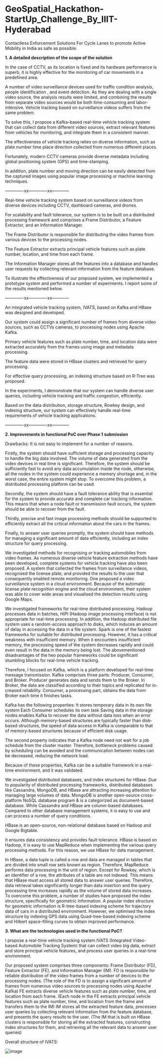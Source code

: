 # GeoSpatial_Hackathon-StartUp_Challenge_By_IIIT-Hyderabad
Contactless Enforcement Solutions For Cycle Lanes to promote Active Mobility in India as safe as possible.


**1. A detailed description of the scope of the solution**

In the case of CCTV, as its location is fixed and its hardware performance is superb, it is highly effective for the monitoring of car movements in a predefined area. 

A number of video surveillance devices used for traffic condition analysis, people identification , and event detection. As they are dealing with a single video source, the analysis results were limited, and combining the results from separate video sources would be both time-consuming and labor-intensive. Vehicle tracking based on surveillance videos suffers from the same problem. 

To solve this, I propose a Kafka-based real-time vehicle tracking system that can collect data from different video sources, extract relevant features from vehicles for monitoring, and integrate them in a consistent manner.

The effectiveness of vehicle tracking relies on diverse information, such as 
plate number
time
place
direction
collected from numerous different places. 

Fortunately, modern CCTV cameras provide diverse metadata including global positioning system (GPS) and time-stamping. 

In addition, plate number and moving direction can be easily detected from the captured images using popular image processing or machine learning techniques.

————-xx————-xx————

Real-time vehicle tracking system based on surveillance videos from diverse devices including CCTV, dashboard cameras, and drones. 

For scalability and fault tolerance, our system is to be built on a distributed processing framework and comprises a Frame Distributor, a Feature Extractor, and an Information Manager. 

The Frame Distributor is responsible for distributing the video frames from various devices to the processing nodes. 

The Feature Extractor extracts principal vehicle features such as plate number, location, and time from each frame. 

The Information Manager stores all the features into a database and handles user requests by collecting relevant information from the feature database. 

To illustrate the effectiveness of our proposed system, we implemented a prototype system and performed a number of experiments. I report some of the results mentioned below. 

————-xx————-xx————

An integrated vehicle tracking system, IVATS, based on Kafka and HBase was designed and developed. 

Our system could assign a significant number of frames from diverse video sources, such as CCTVs cameras, to processing nodes using Apache Kafka. 

Primary vehicle features such as plate number, time, and location data were extracted accurately from the frames using image and metadata processing. 

The feature data were stored in HBase clusters and retrieved for query processing. 

For effective query processing, an indexing structure based on R-Tree was proposed. 

In the experiments, I demonstrate that our system can handle diverse user queries, including vehicle tracking and traffic congestion, efficiently. 

Based on the data distribution, storage structure, Rowkey design, and indexing structure, our system can effectively handle real-time requirements of vehicle tracking applications. 

————-xx————-xx————

**2. Improvements in functional PoC over Phase 1 submission**

Drawbacks:
It is not easy to implement for a number of reasons. 

Firstly, the system should have sufficient storage and processing capacity to handle the big data involved. 
The volume of data generated from the video devices in real time is significant. 
Therefore, the system should be sufficiently fast to avoid any data accumulation inside the node, otherwise, all the nodes in the system could experience a memory shortage and, in the worst case, the entire system might stop. 
To overcome this problem, a distributed processing platform can be used. 

Secondly, the system should have a fault tolerance ability that is essential for the system to provide accurate and complete car tracking information. 
This means that when a node fault or transmission fault occurs, the system should be able to recover from the fault. 

Thirdly, precise and fast image processing methods should be supported to efficiently extract all the critical information about the cars in the frames. 

Finally, to answer user queries promptly, the system should have methods for managing a significant amount of data efficiently, including an index structure for query processing.

We investigated methods for recognising or tracking automobiles from video frames.
As numerous diverse vehicle feature extraction methods have been developed, complete systems for vehicle tracking have also been proposed. 
A system that collected the frames from surveillance videos, recognised the license plate, and provided the results to the user that consequently enabled remote monitoring.
One proposed a video surveillance system in a cloud environment. Because of the automatic license plate recognition engine and the cloud environment, their system was able to cover wide areas and visualised the detection results using Google Maps.

We investigated frameworks for real-time distributed processing. 
Hadoop processes data in batches, HIPI (Hadoop image processing interface) is not appropriate for real-time processing. In addition, the Hadoop distributed file system uses a random-access approach to disks, which induces an amount of delay in accessing the data in a file system. 
Spark is one of the fastest frameworks for suitable for distributed processing. However, it has a critical weakness with insufficient memory. When it encounters insufficient memory, the processing speed of the system decreases rapidly and could even result in the data in the memory being lost. 
The abovementioned disadvantages of the two popular frameworks could be significant stumbling blocks for real-time vehicle tracking. 

Therefore, I focused on Kafka, which is a platform developed for real-time message transmission. Kafka comprises three parts: Producer, Consumer, and Broker. 
Producer generates data and sends them to the Broker. 
In Broker, the data are classified according to their topics and replicated for in- creased reliability. 
Consumer, a processing part, obtains the data from Broker each time it finishes tasks.
 
Kafka has the following properties: 
It stores temporary data in its own file system
Each Consumer schedules its own task 
Saving data in the storage nodes enables Kafka to recover the data without data loss when an error occurs. 
Although memory-based structures are typically faster than disk-based structures, the speed of data access in Kafka is comparable to that of memory-based structures because of efficient disk usage. 

The second property indicates that a Kafka node need not wait for a job schedule from the cluster master. Therefore, bottleneck problems caused by scheduling can be avoided and the communication between nodes can be decreased, reducing the network load. 

Because of these properties, Kafka can be a suitable framework in a real-time environment, and it was validated. 

We investigated distributed databases, and index structures for HBase.
Due to popularity of distributed processing frameworks, distributed databases like Cassandra, MongoDB, and HBase are attracting increasing attention for managing large volumes of data. 
MongoDB is another open-source cross-platform NoSQL database program & is a categorized as document-based database.
While Cassandra and HBase are column-based databases. Compared to other database management systems, it is easy to use and can process a number of query conditions. 

HBase is an open-source, non-relational database based on Hadoop and Google Bigtable. 

It ensures data consistency and provides fault tolerance. 
HBase is based on Hadoop, it is easy to use MapReduce when implementing the various query processing methods. 
For this reason, we use HBase for data management. 

In HBase, a data tuple is called a row and data are managed in tables that are divided into small row sets known as region. 
Therefore, MapReduce performs data processing in the unit of region. 
Except for Rowkey, which is an identifier of a row, the attributes of a table are not indexed. This means that HBase must access all stored data to answer user queries. 
Therefore, data retrieval takes significantly longer than data insertion and the query processing time increases rapidly as the volume of stored data increases. 
To overcome this problem, a number of studies have proposed the index structure, specifically for geometric information. 
A popular index structure for geometric information is R-tree-based indexing scheme for trajectory data of cars in a distributed environment. However, we optimised the index structure by indexing GPS data using Quad-tree-based indexing scheme and Hilbert space-filling curves to obtain improved performance. 


**3. What are the technologies used in the functional PoC?**

I propose a real-time vehicle tracking system IVATS (Integrated Video-based Automobile Tracking System) that can collect video big data, extract and store principal vehicle features, and process user queries in a real-time environment. 

Our proposed system comprises three components: Frame Distributor (FD), Feature Extractor (FE), and Information Manager (IM). 
FD is responsible for reliable distribution of the video frames from a number of devices to the processing nodes. (The role of the FD is to assign a significant amount of frames from numerous video sources to processing nodes using Apache Kafka) 
FE extracts diverse vehicle features such as plate number, time, and location from each frame. (Each node in the FE extracts principal vehicle features such as plate number, time, and location from the frame and transfers them to the IM)
IM stores all the extracted feature data, processes user queries by collecting relevant information from the feature database, and presents the query results to the user. (The IM that is built on HBase clusters is responsible for storing all the extracted features, constructing index structures for them, and retrieving all the relevant data to answer user queries)

Overall structure of IVATS:

![image](https://user-images.githubusercontent.com/108155749/226162739-341c0ba8-8502-49e5-8734-15d3f7e8802f.png)
